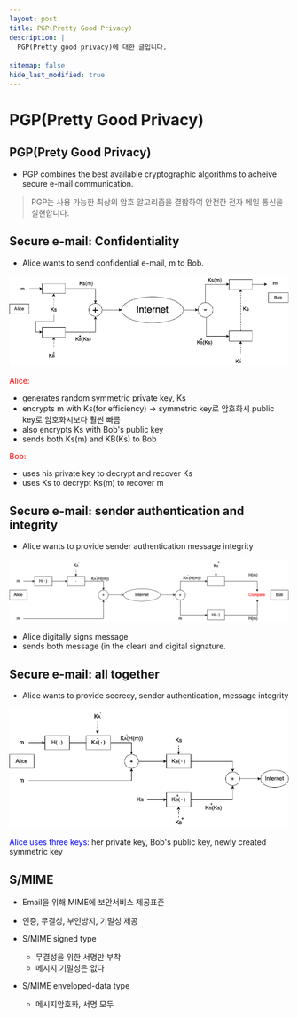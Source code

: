 ```yaml
---
layout: post
title: PGP(Pretty Good Privacy)
description: |
  PGP(Pretty good privacy)에 대한 글입니다.

sitemap: false
hide_last_modified: true
---
```


# PGP(Pretty Good Privacy)

## PGP(Prety Good Privacy)
- PGP combines the best available cryptographic algorithms to acheive secure e-mail communication.
> PGP는 사용 가능한 최상의 암호 알고리즘을 결합하여 안전한 전자 메일 통신을 실현합니다.

## Secure e-mail: Confidentiality
- Alice wants to send confidential e-mail, m to Bob.

![100x50](/assets/img/blog/PGP(Secure_e-mail-%20confientiality).drawio.png "Secure e-mail: Confidentiality")

<span style="color:red">Alice:</span>

- generates random symmetric private key, Ks
- encrypts m with Ks(for efficiency) &rarr; symmetric key로 암호화시 public key로 암호화시보다 훨씬 빠름
- also encrypts Ks with Bob's public key
- sends both Ks(m) and KB(Ks) to Bob

<span style="color:red">Bob:</span>

- uses his private key to decrypt and recover Ks
- uses Ks to decrypt Ks(m) to recover m

## Secure e-mail: sender authentication and integrity
- Alice wants to provide sender authentication message integrity

![100x50](/assets/img/blog/PGP_Secure_e-mail:%20sender%20authentication%20and%20integrity.drawio.png "Secure e-mail: sender authentication and integrity")

- Alice digitally signs message
- sends both message (in the clear) and digital signature.

## Secure e-mail: all together
- Alice wants to provide secrecy, sender authentication, message integrity

![100x50](/assets/img/blog/PGP_Secre_e-mail_all_together.drawio.png "Secure e-mail: all together")

<span style="color:blue">Alice uses three keys:</span> her private key, Bob's public key, newly created symmetric key

## S/MIME

- Email을 위해 MIME에 보안서비스 제공표준
- 인증, 무결성, 부인방지, 기밀성 제공

- S/MIME signed type
  - 무결성을 위한 서명만 부착
  - 메시지 기밀성은 없다
- S/MIME enveloped-data type
  - 메시지암호화, 서명 모두